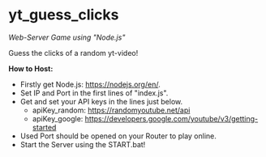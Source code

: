 # yt_guess_clicks
<i>Web-Server Game using "Node.js"</i>

Guess the clicks of a random yt-video!

<b>How to Host:</b>  
* Firstly get Node.js: https://nodejs.org/en/.  
* Set IP and Port in the first lines of "index.js".  
* Get and set your API keys in the lines just below.  
  + apiKey_random: https://randomyoutube.net/api  
  + apiKey_google: https://developers.google.com/youtube/v3/getting-started  
* Used Port should be opened on your Router to play online.  
* Start the Server using the START.bat!  
